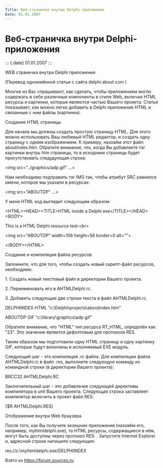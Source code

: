 ```yaml
---
Title: Веб-страничка внутри Delphi-приложения
Date: 01.01.2007
---
```



Веб-страничка внутри Delphi-приложения
======================================

::: {.date}
01.01.2007
:::

WEB страничка внутри Delphi приложения

(Перевод одноимённой статьи с сайта delphi.about.com )

Многие из Вас спрашивают, как сделать, чтобы приложением могло содержать
в себе различные компоненты в стиле Web, включая HTML ресурсы и
картинки, которые являются частью Вашего проекта. Статья показывает, как
можно легко добавить в Delphi приложение HTML и связанные с ним файлы
(картинки).

Создание HTML страницы

Для начала мы должны создать простую страницу HTML. Для этого можно
использовать Ваш любимый HTML редактор, и создать одну страницу с одним
изображением. К примеру, назовём этот файл aboutindex.htm. Обратите
внимание, что, когда Вы добавляете тэг картинки внутрь htm страницы, то
в исходнике страницы будет присутствовать следудующая строка:

\<img src=\"../graphics/adp.gif\" ...\>

Нам необходимо подправить тэг IMG так, чтобы атрибут SRC равнялся имени,
которое мы указали в ресурсах:

\<img src=\"ABOUTDP\" ...\>

У меня HTML код выглядит следующим образом:

\<HTML\>\<HEAD\>\<TITLE\>HTML inside a Delphi
exe\</TITLE\>\</HEAD\>\<BODY\>

This is a HTML Delphi resource test:\<br\>

\<img src=\"ABOUTDP\" width=106 height=58 border=0 alt=\"\"\>

\</BODY\>\</HTML\>

Создание и компиляция файла ресурсов

Запомните, что для того, чтобы создать новый скрипт-файл ресурсов,
необходимо:

1\. Создать новый текстовый файл в директории Вашего проекта.

2\. Переименовать его в AHTMLDelphi.rc.

3\. Добавить следующие две строки текста в файл AHTMLDelphi.rc.

DELPHIINDEX HTML \"c:\\Delphi\\projects\\aboutindex.htm\"

ABOUTDP GIF \"c:\\library\\graphics\\adp.gif\"

Обратите внимание, что \"HTML\" тип ресурса RT\_HTML, определён как
\"23\". Это значение является дефолтовым для протокола RES.

Таким образом мы подготовили одну HTML страницу и одну картинку GIF,
которые будут включены в исполняемый EXE модуль.

Следующий шаг - это компиляция .rc файла. Для компиляции файла
AHTMLDelphi.rc в файл .res, выполните следующую команду из командной
строки (в директории Вашего проекта):

BRCC32 AHTMLDelphi.RC

Заключительный шаг - это добавление следующей директивы компилятора в
unit Вашего проекта. Следующая строка заставляет компилятор включить в
проект файл RES:

{$R AHTMLDelphi.RES}

Отображение внутри Web браузера

После того, как Вы получите экзешник приложения (назовём его, например,
myhtmldelphi.exe), то HTML ресурсы, содержащиеся в нём, могут быть
доступны через протокол RES: . Запустите Internet Explorer и, адресной
строке напишите следующее:

res://c:\\myhtmldelphi.exe/DELPHIINDEX

Взято из <https://forum.sources.ru>
